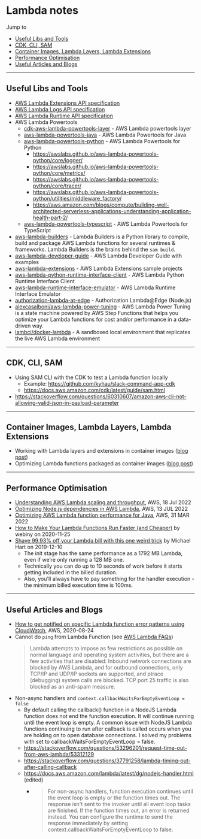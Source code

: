 # Lambda notes

Jump to
- [Useful Libs and Tools](#useful-libs-and-tools)
- [CDK, CLI, SAM](#cdk-cli-sam)
- [Container Images, Lambda Layers, Lambda Extensions](#container-images-lambda-layers-lambda-extensions)
- [Performance Optimisation](#performance-optimisation)
- [Useful Articles and Blogs](#useful-articles-and-blogs)


---
## Useful Libs and Tools

- [AWS Lambda Extensions API specification](https://docs.aws.amazon.com/lambda/latest/dg/runtimes-extensions-api.html)
- [AWS Lambda Logs API specification](https://docs.aws.amazon.com/lambda/latest/dg/runtimes-logs-api.html)
- [AWS Lambda Runtime API specification](https://docs.aws.amazon.com/lambda/latest/dg/runtimes-api.html)
- AWS Lambda Powertools
    - [cdk-aws-lambda-powertools-layer](https://github.com/awslabs/cdk-aws-lambda-powertools-layer) - AWS Lambda powertools layer
    - [aws-lambda-powertools-java](https://github.com/awslabs/aws-lambda-powertools-java) - AWS Lambda Powertools for Java
    - [aws-lambda-powertools-python](https://github.com/awslabs/aws-lambda-powertools-python) - AWS Lambda Powertools for Python
        - https://awslabs.github.io/aws-lambda-powertools-python/core/logger/
        - https://awslabs.github.io/aws-lambda-powertools-python/core/metrics/
        - https://awslabs.github.io/aws-lambda-powertools-python/core/tracer/
        - https://awslabs.github.io/aws-lambda-powertools-python/utilities/middleware_factory/
        - https://aws.amazon.com/blogs/compute/building-well-architected-serverless-applications-understanding-application-health-part-2/
    - [aws-lambda-powertools-typescript](https://github.com/awslabs/aws-lambda-powertools-typescript) - AWS Lambda Powertools for TypeScript
- [aws-lambda-builders](https://github.com/aws/aws-lambda-builders) - Lambda Builders is a Python library to compile, build and package AWS Lambda functions for several runtimes & frameworks. Lambda Builders is the brains behind the `sam build`.
- [aws-lambda-developer-guide](https://github.com/awsdocs/aws-lambda-developer-guide) - AWS Lambda Developer Guide with examples
- [aws-lambda-extensions](https://github.com/aws-samples/aws-lambda-extensions/) - AWS Lambda Extensions sample projects
- [aws-lambda-python-runtime-interface-client](https://github.com/aws/aws-lambda-python-runtime-interface-client) - AWS Lambda Python Runtime Interface Client
- [aws-lambda-runtime-interface-emulator](https://github.com/aws/aws-lambda-runtime-interface-emulator/)  -  AWS Lambda Runtime Interface Emulator
- [authorization-lambda-at-edge](https://github.com/aws-samples/authorization-lambda-at-edge) - Authorization Lambda@Edge (Node.js)
- [alexcasalboni/aws-lambda-power-tuning](https://github.com/alexcasalboni/aws-lambda-power-tuning) - AWS Lambda Power Tuning is a state machine powered by AWS Step Functions that helps you optimize your Lambda functions for cost and/or performance in a data-driven way.
- [lambci/docker-lambda](https://github.com/lambci/docker-lambda) - A sandboxed local environment that replicates the live AWS Lambda environment


---
## CDK, CLI, SAM

- Using SAM CLI with the CDK to test a Lambda function locally
    - Example: https://github.com/kyhau/slack-command-app-cdk
    - https://docs.aws.amazon.com/cdk/latest/guide/sam.html
- https://stackoverflow.com/questions/60310607/amazon-aws-cli-not-allowing-valid-json-in-payload-parameter


---
## Container Images, Lambda Layers, Lambda Extensions

- Working with Lambda layers and extensions in container images ([blog post](https://aws.amazon.com/blogs/compute/working-with-lambda-layers-and-extensions-in-container-images/))
- Optimizing Lambda functions packaged as container images ([blog post](https://aws.amazon.com/blogs/compute/optimizing-lambda-functions-packaged-as-container-images/))


---
## Performance Optimisation

- [Understanding AWS Lambda scaling and throughput](https://aws.amazon.com/blogs/compute/understanding-aws-lambda-scaling-and-throughput/), AWS, 18 Jul 2022
- [Optimizing Node.js dependencies in AWS Lambda](https://aws.amazon.com/blogs/compute/optimizing-node-js-dependencies-in-aws-lambda/), AWS, 13 JUL 2022
- [Optimizing AWS Lambda function performance for Java](https://aws.amazon.com/blogs/compute/optimizing-aws-lambda-function-performance-for-java/), AWS, 31 MAR 2022
- [How to Make Your Lambda Functions Run Faster (and Cheaper)](https://hackernoon.com/how-to-make-your-lambda-functions-run-faster-and-cheaper-gp2034jl) by webiny on 2020-11-25
- [Shave 99.93% off your Lambda bill with this one weird trick](
  https://medium.com/@hichaelmart/shave-99-93-off-your-lambda-bill-with-this-one-weird-trick-33c0acebb2ea)
  by Michael Hart on 2019-12-10
  - The init stage has the same performance as a 1792 MB Lambda, even if we’re only running a 128 MB one.
  - Technically you can do up to 10 seconds of work before it starts getting included in the billed duration.
  - Also, you'll always have to pay something for the handler execution - the minimum billed execution time is 100ms.


---
## Useful Articles and Blogs

- [How to get notified on specific Lambda function error patterns using CloudWatch](https://aws.amazon.com/blogs/mt/get-notified-specific-lambda-function-error-patterns-using-cloudwatch/), AWS, 2020-08-24
- Cannot do `ping` from Lambda Function (see [AWS Lambda FAQs](https://aws.amazon.com/lambda/faqs/))
  > Lambda attempts to impose as few restrictions as possible on normal language and operating system activities, but there are a few activities that are disabled: Inbound network connections are blocked by AWS Lambda, and for outbound connections, only TCP/IP and UDP/IP sockets are supported, and ptrace (debugging) system calls are blocked. TCP port 25 traffic is also blocked as an anti-spam measure.
- Non-async handlers and `context.callbackWaitsForEmptyEventLoop = false`
  - By default calling the callback() function in a NodeJS Lambda function does not end the function execution. It will continue running until the event loop is empty. A common issue with NodeJS Lambda functions continuing to run after callback is called occurs when you are holding on to open database connections.
I solved my problems with set to callbackWaitsForEmptyEventLoop = false.
  - https://stackoverflow.com/questions/53296201/request-time-out-from-aws-lambda/53312129
  - https://stackoverflow.com/questions/37791258/lambda-timing-out-after-calling-callback
  - https://docs.aws.amazon.com/lambda/latest/dg/nodejs-handler.html (edited)
     - > For non-async handlers, function execution continues until the event loop is empty or the function times out. The response isn't sent to the invoker until all event loop tasks are finished. If the function times out, an error is returned instead. You can configure the runtime to send the response immediately by setting context.callbackWaitsForEmptyEventLoop to false.

